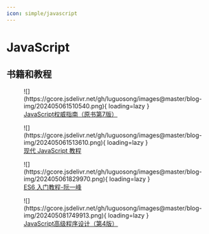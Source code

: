 ```yaml
---
icon: simple/javascript
---
```


# JavaScript

## 书籍和教程

<figure markdown="span">
  ![](https://gcore.jsdelivr.net/gh/luguosong/images@master/blog-img/202405061510540.png){ loading=lazy }
  <figcaption>
    <a href="https://book.douban.com/subject/35396470/">JavaScript权威指南（原书第7版）</a>
  </figcaption>
</figure>


<figure markdown="span">
  ![](https://gcore.jsdelivr.net/gh/luguosong/images@master/blog-img/202405061513610.png){ loading=lazy }
  <figcaption><a href="https://zh.javascript.info/">现代 JavaScript 教程</a></figcaption>
</figure>

<figure markdown="span">
  ![](https://gcore.jsdelivr.net/gh/luguosong/images@master/blog-img/202405061829970.png){ loading=lazy }
  <figcaption><a href="https://es6.ruanyifeng.com/">ES6 入门教程-阮一峰</a></figcaption>
</figure>

<figure markdown="span">
  ![](https://gcore.jsdelivr.net/gh/luguosong/images@master/blog-img/202405081749913.png){ loading=lazy }
  <figcaption><a href="https://book.douban.com/subject/35175321/">JavaScript高级程序设计（第4版）</a></figcaption>
</figure>

